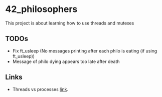 # 42_philosophers
This project is about learning how to use threads and mutexes   

## TODOs   
- Fix ft_usleep (No messages printing after each philo is eating (if using ft_usleep))
- Message of philo dying appears too late after death

## Links
- Threads vs processes [link](https://medium.com/@jalal92/lets-discuss-threads-grab-a-coffee-ad4d4ebf7181).
